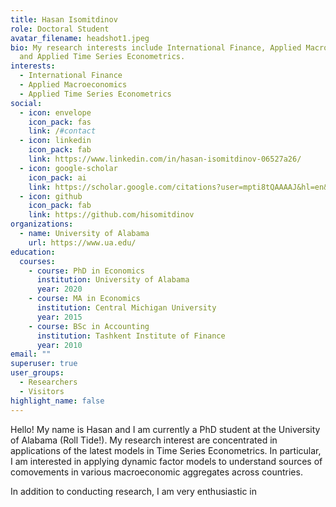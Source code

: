 ```yaml
---
title: Hasan Isomitdinov
role: Doctoral Student
avatar_filename: headshot1.jpeg
bio: My research interests include International Finance, Applied Macroeconomics
  and Applied Time Series Econometrics.
interests:
  - International Finance
  - Applied Macroeconomics
  - Applied Time Series Econometrics
social:
  - icon: envelope
    icon_pack: fas
    link: /#contact
  - icon: linkedin
    icon_pack: fab
    link: https://www.linkedin.com/in/hasan-isomitdinov-06527a26/
  - icon: google-scholar
    icon_pack: ai
    link: https://scholar.google.com/citations?user=mpti8tQAAAAJ&hl=en&oi=ao
  - icon: github
    icon_pack: fab
    link: https://github.com/hisomitdinov
organizations:
  - name: University of Alabama
    url: https://www.ua.edu/
education:
  courses:
    - course: PhD in Economics
      institution: University of Alabama
      year: 2020
    - course: MA in Economics
      institution: Central Michigan University
      year: 2015
    - course: BSc in Accounting
      institution: Tashkent Institute of Finance
      year: 2010
email: ""
superuser: true
user_groups:
  - Researchers
  - Visitors
highlight_name: false
---
```

Hello! My name is Hasan and I am currently a PhD student at the University of Alabama (Roll Tide!). My research interest are concentrated in applications of the latest models in Time Series Econometrics. In particular, I am interested in applying dynamic factor models to understand sources of comovements in various macroeconomic aggregates across countries. 

In addition to conducting research, I am very enthusiastic in